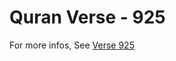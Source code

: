 # Quran Verse - 925 

For more infos, See [Verse 925](https://www.quranbookk.com/quran/search?q=925)
